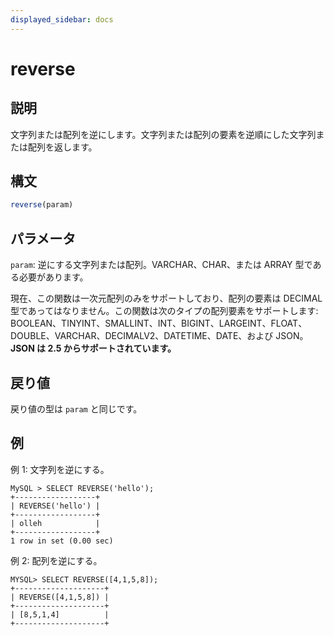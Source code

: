 ```yaml
---
displayed_sidebar: docs
---
```


# reverse

## 説明

文字列または配列を逆にします。文字列または配列の要素を逆順にした文字列または配列を返します。

## 構文

```Haskell
reverse(param)
```

## パラメータ

`param`: 逆にする文字列または配列。VARCHAR、CHAR、または ARRAY 型である必要があります。

現在、この関数は一次元配列のみをサポートしており、配列の要素は DECIMAL 型であってはなりません。この関数は次のタイプの配列要素をサポートします: BOOLEAN、TINYINT、SMALLINT、INT、BIGINT、LARGEINT、FLOAT、DOUBLE、VARCHAR、DECIMALV2、DATETIME、DATE、および JSON。**JSON は 2.5 からサポートされています。**

## 戻り値

戻り値の型は `param` と同じです。

## 例

例 1: 文字列を逆にする。

```Plain Text
MySQL > SELECT REVERSE('hello');
+------------------+
| REVERSE('hello') |
+------------------+
| olleh            |
+------------------+
1 row in set (0.00 sec)
```

例 2: 配列を逆にする。

```Plain Text
MYSQL> SELECT REVERSE([4,1,5,8]);
+--------------------+
| REVERSE([4,1,5,8]) |
+--------------------+
| [8,5,1,4]          |
+--------------------+
```
